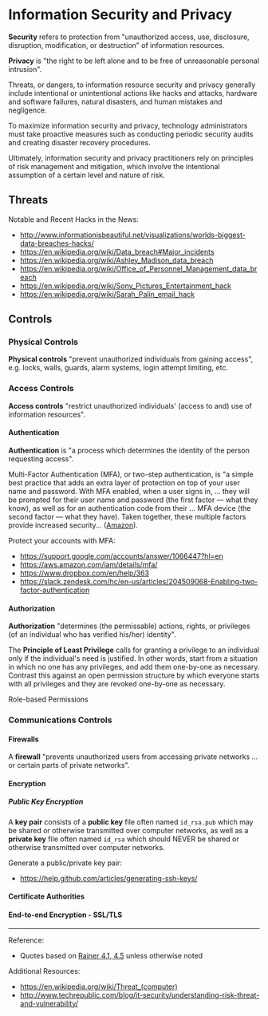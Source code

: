 # Information Security and Privacy

**Security** refers to protection from
 "unauthorized access, use, disclosure, disruption, modification, or destruction" of information resources.

**Privacy** is "the right to be left alone and to be free of unreasonable personal intrusion".

Threats, or dangers, to information resource security and privacy
 generally include intentional or unintentional actions like
  hacks and attacks,
  hardware and software failures,
  natural disasters,
  and human mistakes and negligence.

To maximize information security and privacy, technology administrators must take proactive measures such as conducting periodic security audits and creating disaster recovery procedures.

Ultimately, information security and privacy practitioners rely on principles of risk management and mitigation, which involve the intentional assumption of a certain level and nature of risk.

## Threats

Notable and Recent Hacks in the News:

 + http://www.informationisbeautiful.net/visualizations/worlds-biggest-data-breaches-hacks/
 + https://en.wikipedia.org/wiki/Data_breach#Major_incidents
 + https://en.wikipedia.org/wiki/Ashley_Madison_data_breach
 + https://en.wikipedia.org/wiki/Office_of_Personnel_Management_data_breach
 + https://en.wikipedia.org/wiki/Sony_Pictures_Entertainment_hack
 + https://en.wikipedia.org/wiki/Sarah_Palin_email_hack

## Controls


### Physical Controls

**Physical controls** "prevent unauthorized individuals from gaining access", e.g. locks, walls, guards, alarm systems, login attempt limiting, etc.





### Access Controls

**Access controls** "restrict unauthorized individuals' (access to and) use of information resources".

#### Authentication

**Authentication** is "a process which determines the identity of the person requesting access".

Multi-Factor Authentication (MFA), or two-step authentication, is
 "a simple best practice that adds an extra layer of protection on top of your user name and password. With MFA enabled, when a user signs in, ... they will be prompted for their user name and password (the first factor — what they know), as well as for an authentication code from their ... MFA device (the second factor — what they have). Taken together, these multiple factors provide increased security... ([Amazon](https://aws.amazon.com/iam/details/mfa/)).

Protect your accounts with MFA:

  + https://support.google.com/accounts/answer/1066447?hl=en
  + https://aws.amazon.com/iam/details/mfa/
  + https://www.dropbox.com/en/help/363
  + https://slack.zendesk.com/hc/en-us/articles/204509068-Enabling-two-factor-authentication

#### Authorization

**Authorization** "determines (the permissable) actions, rights, or privileges (of an individual who has verified his/her) identity".

The **Principle of Least Privilege** calls for granting a privilege to an individual only if the individual's need is justified. In other words, start from a situation in which no one has any privileges, and add them one-by-one as necessary. Contrast this against an open permission structure by which everyone starts with all privileges and they are revoked one-by-one as necessary.

Role-based Permissions





### Communications Controls

#### Firewalls

A **firewall** "prevents unauthorized users from accessing private networks ... or certain parts of private networks".

#### Encryption

##### Public Key Encryption

A **key pair** consists of a **public key** file often named `id_rsa.pub`
 which may be shared or otherwise transmitted over computer networks, as well as
 a **private key** file often named `id_rsa` which should NEVER be shared or otherwise transmitted over computer networks.

Generate a public/private key pair:

  + https://help.github.com/articles/generating-ssh-keys/

#### Certificate Authorities

#### End-to-end Encryption - SSL/TLS


<hr>

Reference:

 +  Quotes based on [Rainer 4.1, 4.5](/README.md/#accompanying-textbook) unless otherwise noted

Additional Resources:

 + https://en.wikipedia.org/wiki/Threat_(computer)
 + http://www.techrepublic.com/blog/it-security/understanding-risk-threat-and-vulnerability/
